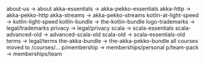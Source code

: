 about-us -> about
akka-essentials -> akka-pekko-essentials
akka-http -> akka-pekko-http
akka-streams -> akka-pekko-streams
kotlin-at-light-speed -> kotlin-light-speed
kotlin-bundle -> the-kotlin-bundle
logo-trademarks -> legal/trademarks
privacy -> legal/privacy
scala -> scala-essentials
scala-advanced-old -> advanced-scala-old
scala-old -> scala-essentials-old
terms -> legal/terms
the-akka-bundle -> the-akka-pekko-bundle
all courses moved to /courses/...
p/membership -> memberships/personal
p/team-pack -> memberships/team
